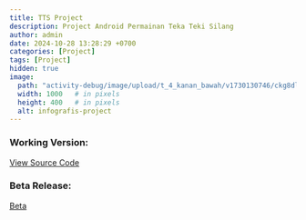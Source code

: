 ```yaml
---
title: TTS Project
description: Project Android Permainan Teka Teki Silang
author: admin
date: 2024-10-28 13:28:29 +0700
categories: [Project]
tags: [Project]
hidden: true
image:
  path: "activity-debug/image/upload/t_4_kanan_bawah/v1730130746/ckg8dlfvt5ugx8zj6j8w.jpg"
  width: 1000   # in pixels
  height: 400   # in pixels
  alt: infografis-project
---
```



### Working Version:

[View Source Code](https://github.com/activity-debug/TTS)

### Beta Release:

[Beta](https://github.com/activity-debug/TTS/releases/tag/beta)